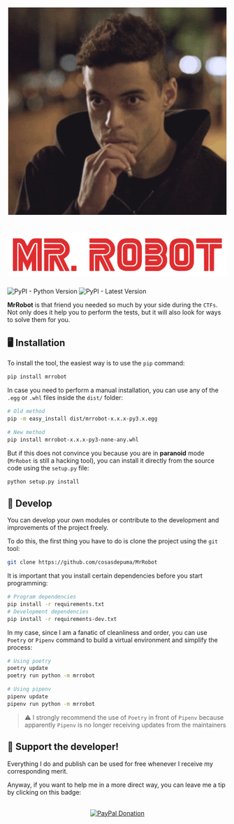 <h1 align="center">
  <img src=".github/readme/elliot.gif" alt="Elliot" width="500">
  <br><br>
  <img src=".github/readme/logo.png" alt="Logo" width="600">
</h1>

![PyPI - Python Version](https://img.shields.io/pypi/pyversions/mrrobot?logo=python&logoColor=lightblue&style=for-the-badge)
![PyPI - Latest Version](https://img.shields.io/pypi/v/mrrobot?label=latest&style=for-the-badge)

**MrRobot** is that friend you needed so much by your side during the `CTFs`. Not only does it help you to perform the tests, but it will also look for ways to solve them for you.

🖥️ Installation
---
To install the tool, the easiest way is to use the `pip` command:

```sh
pip install mrrobot
```

In case you need to perform a manual installation, you can use any of the `.egg` or `.whl` files inside the `dist/` folder:

```sh
# Old method
pip -m easy_install dist/mrrobot-x.x.x-py3.x.egg
```
```sh
# New method
pip install mrrobot-x.x.x-py3-none-any.whl
```

But if this does not convince you because you are in **paranoid** mode (`MrRobot` is still a hacking tool), you can install it directly from the source code using the `setup.py` file:

```sh
python setup.py install
```

🔩 Develop
---
You can develop your own modules or contribute to the development and improvements of the project freely.

To do this, the first thing you have to do is clone the project using the `git` tool:

```sh
git clone https://github.com/cosasdepuma/MrRobot
```

It is important that you install certain dependencies before you start programming:

```sh
# Program dependencies
pip install -r requirements.txt
# Development dependencies
pip install -r requirements-dev.txt
```

In my case, since I am a fanatic of cleanliness and order, you can use `Poetry` or `Pipenv` command to build a virtual environment and simplify the process:

```sh
# Using poetry
poetry update
poetry run python -m mrrobot
```
```sh
# Using pipenv
pipenv update
pipenv run python -m mrrobot
```

> ⚠️ I strongly recommend the use of `Poetry` in front of `Pipenv` because apparently `Pipenv` is no longer receiving updates from the maintainers


:octopus: Support the developer!
----
Everything I do and publish can be used for free whenever I receive my corresponding merit.

Anyway, if you want to help me in a more direct way, you can leave me a tip by clicking on this badge:

<p align="center">
    </br>
    <a href="https://www.paypal.me/cosasdepuma/"><img src="https://img.shields.io/badge/Donate-PayPal-blue.svg?style=for-the-badge" alt="PayPal Donation"></a>
</p>